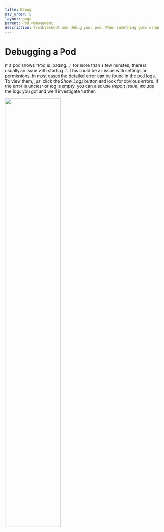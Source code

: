 ```yaml
---
title: Debug
nav_order: 5
layout: page
parent: Pod Management
description: Troubleshoot and debug your pod. When something goes wrong, you can look at logs or restart a pod to get it working again.
---
```


# Debugging a Pod

If a pod shows "Pod is loading..." for more than a few minutes, there is usually an issue with starting it. This could be an issue with settings or permissions. In most cases the detailed error can be found in the pod logs. To view them, just click the _Show Logs_ button and look for obvious errors. If the error is unclear or log is empty, you can also use _Report Issue_, include the logs you got and we'll investigate further.

<img src="/img/pod-show-logs.jpg" width="60%" />
